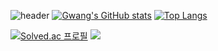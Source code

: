 ![header](https://capsule-render.vercel.app/api?type=soft&color=auto&height=300&section=header&text=Namgwang's%20GitHub❄&fontSize=70)
[![Gwang's GitHub stats](https://github-readme-stats.vercel.app/api?username=kkonji)](https://github.com/anuraghazra/github-readme-stats)
[![Top Langs](https://github-readme-stats.vercel.app/api/top-langs/?username=kkonji)](https://github.com/kkonji/github-readme-stats)

[![Solved.ac 프로필](http://mazassumnida.wtf/api/v2/generate_badge?boj=lilif)](https://solved.ac/lilif/)
<img src="http://mazandi.herokuapp.com/api?handle=lilif&theme=warm"/>
<!--
**kkonji/kkonji** is a ✨ _special_ ✨ repository because its `README.md` (this file) appears on your GitHub profile.

Here are some ideas to get you started:

- 🔭 I’m currently working on ...
- 🌱 I’m currently learning ...
- 👯 I’m looking to collaborate on ...
- 🤔 I’m looking for help with ...
- 💬 Ask me about ...
- 📫 How to reach me: ...
- 😄 Pronouns: ...
- ⚡ Fun fact: ...
-->
